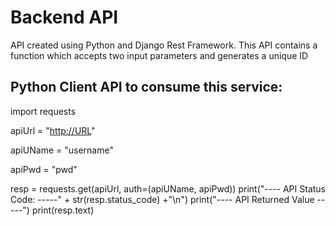 # Backend API
API created using Python and Django Rest Framework. This API contains a function which accepts two input parameters and generates a unique ID

Python Client API to consume this service:
------------------------------------------------
import requests

apiUrl = "<http://URL>"

apiUName = "username"

apiPwd = "pwd"

resp = requests.get(apiUrl, auth=(apiUName, apiPwd))
print("---- API Status Code: -----" + str(resp.status_code) +"\n")
print("---- API Returned Value -----")
print(resp.text)
